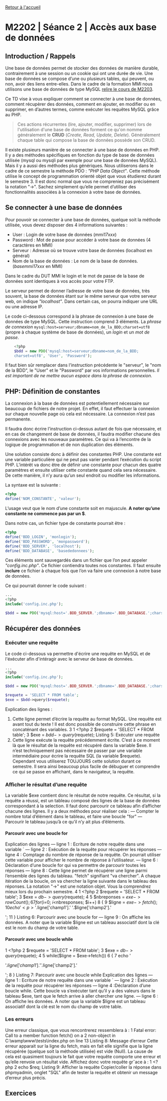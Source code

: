 [Retour à l'accueil](README.md)

# M2202 | Séance 2 | Accès aux base de données

## Introduction / Rappels

Une base de données permet de stocker des données de manière durable, contrairement à une session ou un cookie qui ont une durée de vie. Une base de données se compose d’une ou plusieurs tables, qui peuvent, ou non, avoir des liens entre-elles. Dans le cadre de la formation MMI nous utilisons une base de données de type MySQL [relire le cours de M2203](M2203-seance-1.md).

Ce TD vise à vous expliquer comment se connecter à une base de données, comment récupèrer des données, comment en  ajouter, en modifier ou en supprimer, en d’autres termes, comme exécuter les requêtes MySQL grâce au PHP.

> Ces actions récurrentes (lire, ajouter, modifier, supprimer) lors de l'utilisation d'une base de données forment ce qu'on nomme généralement le **CRUD** (*Create, Read, Update, Delete*). Généralement chaque table qui compose la base de données possède son CRUD.

Il existe plusieurs manière de se connecter à une base de données en PHP. Il y a des méthodes spécifiques en fonction du type de base de données utilisée (mysql ou mysqli par exemple pour une base de données MySQL). Mais il y a aussi des méthodes plus génériques. Nous utiliserons dans le cadre de ce semestre la méthode PDO : *"PHP Data Object"*. Cette méthode utilise le concept de programmation orienté objet que vous étudierez durant le semestre 3. Il est donc normal que vous ne compreniez pas précisément la notation "->". Sachez simplement qu’elle permet d’utiliser des fonctionnalités associées à la connexion à votre base de données.

## Se connecter à une base de données
Pour pouvoir se connecter à une base de données, quelque soit la méthode utilisée, vous devez disposer des 4 informations suivantes :
* User : Login de votre base de données (*mmi17xxx*)
* Password : Mot de passe pour accéder à votre base de données (4 caractères en MMI)
* Serveur : Adresse où se trouve votre base de données (localhost en général)
* Nom de la base de données : Le nom de la base de données. (*basemmi17xxx* en MMI)

Dans le cadre du DUT MMI le login et le mot de passe de la base de données sont identiques à vos accès pour votre FTP. 

Le serveur permet de donner l’adresse de votre base de données, très souvent, la base de données étant sur le même serveur que votre serveur web, on indique *"localhost"*. Dans
certain cas, on pourra indiquer une URL ou une adresse IP.

Le code ci-dessous correspond à la phrase de connexion à une base de données de type MySQL. Cette instruction comprend 3 éléments. La *phrase de connexion* `mysql:host=serveur;dbname=nom_de_la_BDD;charset=utf8` (propre à chaque système de base de données), un *login* et un *mot de passe*.

```php
    <?php
    $bdd = new PDO('mysql:host=serveur;dbname=nom_de_la_BDD;
    charset=utf8', 'User', 'Password');
```

Il faut bien sûr remplacer dans l’instruction précédente le "serveur", le "nom de la BDD", le "User" et le "Password" par vos informations personnelles. *Il est important de ne mettre aucun espace dans la phrase de connexion.*

## PHP: Définition de constantes

La connexion à la base de données est potentiellement nécessaire sur beaucoup de fichiers de notre projet. En effet, il faut effectuer la connexion sur chaque nouvelle page où cela est nécessaire. La connexion n’est pas permanente.

Il faudra donc écrire l’instruction ci-dessus autant de fois que nécessaire, et en cas de changement de base de données, il faudra modifier chacune des connexions avec les nouveaux paramètres. Ce qui va à l’encontre de la logique de programmation et de non duplication des éléments.

Une solution consiste donc à définir des constantes PHP. Une constante est une variable particulière qui ne peut pas varier pendant l’exécution du script PHP. L’intérêt va donc être de définir une constante pour chacun des quatre paramètres et ensuite utiliser cette constante quand cela sera nécessaire. De cette manière, il n’y aura qu’un seul endroit ou modifier les informations. 

La syntaxe est la suivante :
```php
<?php
define('NOM_CONSTANTE', 'valeur');
```

L’usage veut que le nom d’une constante soit en majuscule. **A noter qu’une constante ne commence pas par un $**. 

Dans notre cas, un fichier type de constante pourrait être :

```php
<?php
define('BDD_LOGIN', 'monlogin');
define('BDD_PASSWORD', 'monpassword');
define('BDD_SERVER', 'localhost');
define('BDD_DATABASE', 'basededonnees');
```
Ces éléments sont sauvegardés dans un fichier que l’on peut appeler *"config.inc.php"*. Ce fichier contiendra toutes nos constantes. Il faut ensuite **inclure** ce fichier à chaque fois que l’on va faire une connexion à notre base de données. 

Ce qui pourrait donner le code suivant :
```php
...
<?php
include('config.inc.php');

$bdd = new PDO('mysql:host='.BDD_SERVER.';dbname='.BDD_DATABASE.';charset=utf8', BDD_LOGIN, BDD_PASSWORD);
```

## Récupérer des données

### Exécuter une requête

Le code ci-dessous va permettre d'écrire une requête en MySQL et de l'éxécuter afin d'intéragir avec le serveur de base de données.

```php
...
<?php
include('config.inc.php');

$bdd = new PDO('mysql:host='.BDD_SERVER.';dbname='.BDD_DATABASE.';charset=utf8', BDD_LOGIN, BDD_PASSWORD);

$requete = 'SELECT * FROM table';
$exe = $bdd->query($requete);
```

Explication des lignes :
1. Cette ligne permet d’écrire la requête au format MySQL. Une requête
est avant tout du texte ! Il est donc possible de construire cette phrase
en concaténant des variables.
3
1 <?php
2 $requete = 'SELECT * FROM table';
3 $exe = $bdd->query($requete);
Listing 5: Exécuter une requête
2. Cette ligne exécute la requête précédemment écrite. C’est à ce moment
là que le résultat de la requête est récupéré dans la variable $exe.
Il n’est techniquement pas nécessaire de passer par une variable intermédiaire
pour écrire la requête SQL (la variable $requete). Cependant vous
utiliserez TOUJOURS cette solution durant ce semestre. Il sera ainsi
beaucoup plus facile de débuguer et comprendre ce qui se passe en affichant,
dans le navigateur, la requête.

### Afficher le résultat d’une requête

La variable $exe contient donc le résultat de notre requête. Ce résultat, si
la requête a réussi, est un tableau composé des lignes de la base de données
correspondant à la selection. Il faut donc parcourir ce tableau afin d’afficher
chacune des lignes.
Il y a deux méthodes pour réaliser cela :
— Compter le nombre total d’élément dans le tableau, et faire une boucle
"for"
— Parcourir le tableau jusqu’à ce qu’il n’y ait plus d’éléments.

#### Parcourir avec une boucle for

Explication des lignes
— ligne 1 : Ecriture de notre requête dans une variable ´
— ligne 2 : Exécution de la requête pour récupérer les réponses
— ligne 4 : Comptage du nombre de réponse de la requête. On pourrait
utiliser cette variable pour afficher le nombre de réponse à l’utilisateur.
— ligne 6 : Déclaration d’une boucle for qui va permettre de parcourir
toutes les réponses
— ligne 8 : Cette ligne permet de récupérer une ligne parmi l’ensemble
des lignes du tableau. "fetch" signifiant "va chercher". A chaque itération
de la boucle, on va chercher la ligne suivante dans le tableau des
réponses. La notation "->" est une notation objet. Vous la comprendrez
mieux lors du prochain semestre.
4
1 <?php
2 $requete = 'SELECT * FROM table';
3 $exe = $db->query($requete);
4
5 $nbreponses = $exe->rowCount();
6
7 for($i=0; $i<$nbresponses; $i++)
8 {
9 $ligne = $exe->fetch();
10 echo '<p>'.$ligne['champ1'].' '.$ligne['champ2'].'</p>';
11 }
Listing 6: Parcourir avec une boucle for
— ligne 9 : On affiche les données. A noter que la variable $ligne est un
tableau associatif dont la clé est le nom du champ de votre table.

#### Parcourir avec une boucle while

1 <?php
2 $requete = 'SELECT * FROM table';
3 $exe = $db->query($requete);
4
5 while($ligne = $exe->fetch())
6 {
7 echo '<p>'.$ligne['champ1'].' '.$ligne['champ2'].'</p>';
8 }
Listing 7: Parcourir avec une boucle while
Explication des lignes
— ligne 1 : Ecriture de notre requête dans une variable ´
— ligne 2 : Exécution de la requête pour récupérer les réponses
— ligne 4 :Déclaration d’une boucle while. Cette boucle va s’exécuter
tant qu’il y a des valeurs dans le tableau $exe, tant que le fetch arrive
à aller chercher une ligne.
— ligne 6 : On affiche les données. A noter que la variable $ligne est un
tableau associatif dont la clé est le nom du champ de votre table.

### Les erreurs

Une erreur classique, que vous rencontrerez ressemblera à :
1 Fatal error: Call to a member function fetch() on a
2 non-object in C:\wamp\www\tests\index.php on line 13
Listing 8: Message d’erreur
Cette erreur apparait sur la ligne du fetch, mais en fait elle signifie que
la ligne récupérée (quelque soit la méthode utilisée) est vide (Null). La cause
de cela est quasiment toujours le fait que votre requête comporte une erreur
et qu’elle renvoie un résultat vide.
Affichez donc votre requête grˆace à :
1 <?php
2 echo $req;
Listing 9: Afficher la requête
Copier/coller la réponse dans phpmyadmin, onglet "SQL" afin de tester
la requête et obtenir un message d’erreur plus précis.

## Exercices